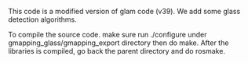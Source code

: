 This code is a modified version of glam code (v39).
We add some glass detection algorithms.

To compile the source code.
make sure run ./configure under gmapping_glass/gmapping_export directory
then do make.
After the libraries is compiled, go back the parent directory
and do rosmake.

